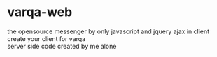 # varqa-web
the opensource messenger by only javascript and jquery ajax in client
<br>
create your client for varqa
<br>
server side code created by me alone
